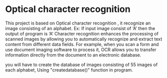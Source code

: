 # Optical character recognition
This project is based on Optical character recognition , it recognize an image consisting of an alphabet. Ex: If input image consist of ‘A’ then the output of program is ‘A’ Character recognition enhances the processing of scanned images by allowing you to automatically recognize and extract text content from different data fields. For example, when you scan a form and use document imaging software to process it, OCR allows you to transfer information directly from the document to an electronic database.

you will have to create the database of images consisting of 55 images of each alphabet, Using "createdatabase()" function in program.
